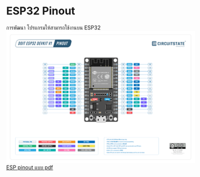 # ESP32 Pinout

การพัฒนา โปรแกรมให้สามารถใช้งานบน ESP32
![Esp32-DevKit-V1-Pinout(PNG)](../../assets/images/ESP32-DevKit-V1-Pinout-Diagram.png)
[ESP pinout แบบ pdf](../../assets/pdf/ESP32-DevKit-V1-Pinout.pdf)